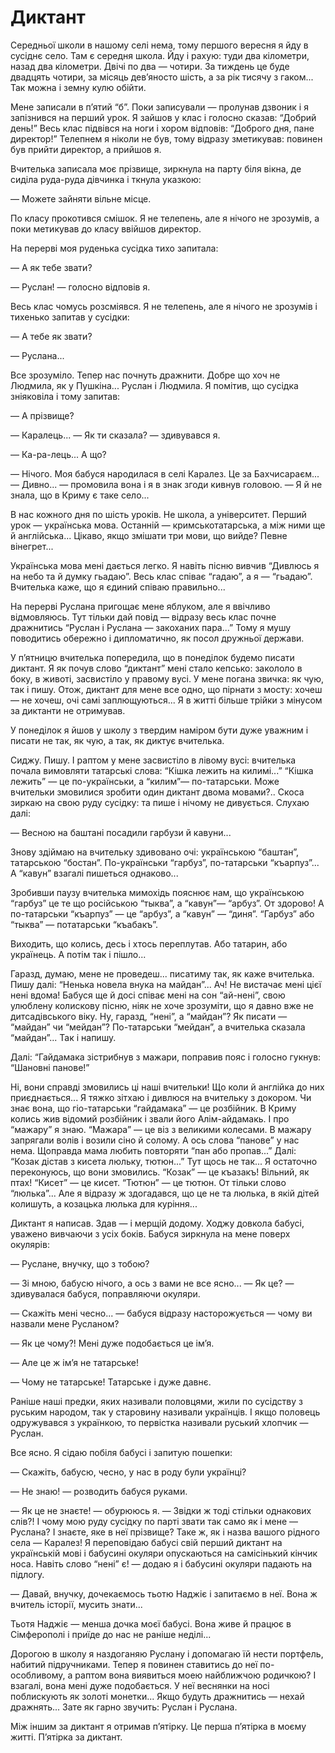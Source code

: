 # Диктант

Середньої школи в нашому селі нема, тому першого вересня я йду в сусіднє село.
Там є середня школа.
Йду і рахую: туди два кілометри, назад два кілометри.
Двічі по два — чотири.
За тиждень це буде двадцять чотири, за місяць дев’яносто шість, а за рік тисячу з гаком...
Так можна і земну кулю обійти.

Мене записали в п’ятий “б”.
Поки записували — пролунав дзвоник і я запізнився на перший урок.
Я зайшов у клас і голосно сказав: “Добрий день!” Весь клас підвівся на ноги і хором відповів: “Доброго дня, пане директор!” Телепнем я ніколи не був, тому відразу зметикував: повинен був прийти директор, а прийшов я.

Вчителька записала моє прізвище, зиркнула на парту біля вікна, де сиділа руда-руда дівчинка і ткнула указкою:

— Можете зайняти вільне місце.

По класу прокотився смішок.
Я не телепень, але я нічого не зрозумів, а поки метикував до класу ввійшов директор.

На перерві моя руденька сусідка тихо запитала:

— А як тебе звати?

— Руслан!
— голосно відповів я.

Весь клас чомусь розсміявся.
Я не телепень, але я нічого не зрозумів і тихенько запитав у сусідки:

— А тебе як звати?

— Руслана...

Все зрозуміло.
Тепер нас почнуть дражнити.
Добре що хоч не Людмила, як у Пушкіна...
Руслан і Людмила.
Я помітив, що сусідка зніяковіла і тому запитав:

— А прізвище?

— Каралець...
— Як ти сказала?
— здивувався я.

— Ка-ра-лець...
А що?

— Нічого.
Моя бабуся народилася в селі Каралез.
Це за Бахчисараєм...
— Дивно...
— промовила вона і я в знак згоди кивнув головою.
— Я й не знала, що в Криму є таке село...

В нас кожного дня по шість уроків.
Не школа, а університет.
Перший урок — українська мова.
Останній — кримськотатарська, а між ними ще й англійська...
Цікаво, якщо змішати три мови, що вийде?
Певне вінегрет...

Українська мова мені дається легко.
Я навіть пісню вивчив “Дивлюсь я на небо та й думку гьадаю”.
Весь клас співає “гадаю”, а я — “гьадаю”.
Вчителька каже, що я єдиний співаю правильно...

На перерві Руслана пригощає мене яблуком, але я ввічливо відмовляюсь.
Тут тільки дай повід — відразу весь клас почне дражнитись “Руслан і Руслана — закоханих пара...” Тому я мушу поводитись обережно і дипломатично, як посол дружньої держави.

У п’ятницю вчителька попередила, що в понеділок будемо писати диктант.
Я як почув слово “диктант” мені стало кепсько: закололо в боку, в животі, засвистіло у правому вусі.
У мене погана звичка: як чую, так і пишу.
Отож, диктант для мене все одно, що пірнати з мосту: хочеш — не хочеш, очі самі заплющуються...
Я в житті більше трійки з мінусом за диктанти не отримував.

У понеділок я йшов у школу з твердим наміром бути дуже уважним і писати не так, як чую, а так, як диктує вчителька.

Сиджу.
Пишу.
І раптом у мене засвистіло в лівому вусі: вчителька почала вимовляти татарські слова: “Кішка лежить на килимі...” “Кішка лежить” — це по-українськи, а “килим”— по-татарськи.
Може вчительки змовилися зробити один диктант двома мовами?..
Скоса зиркаю на свою руду сусідку: та пише і нічому не дивується.
Слухаю далі:

— Весною на баштані посадили гарбузи й кавуни...

Знову здіймаю на вчительку здивовано очі: українською “баштан”, татарською “бостан”.
По-українськи “гарбуз”, по-татарськи “къарпуз”...
А “кавун” взагалі пишеться однаково...

Зробивши паузу вчителька мимохідь пояснює нам, що українською “гарбуз” це те що російською “тыква”, а “кавун”— “арбуз”.
От здорово!
А по-татарськи “къарпуз” — це “арбуз”, а “кавун” — “диня”.
“Гарбуз” або “тыква” — потатарськи “къабакъ”.

Виходить, що колись, десь і хтось переплутав.
Або татарин, або українець.
А потім так і пішло...

Гаразд, думаю, мене не проведеш... писатиму так, як каже вчителька.
Пишу далі: “Ненька новела внука на майдан”...
Ач!
Не вистачає мені цієї нені вдома!
Бабуся ще й досі співає мені на сон “ай-нені”, свою улюблену колискову пісню, ніяк не хоче зрозуміти, що я давно вже не дитсадівського віку.
Ну, гаразд, “нені”, а “майдан”?
Як писати — “майдан” чи “мейдан”?
По-татарськи “мейдан”, а вчителька сказала “майдан”...
Так і напишу.

Далі: “Гайдамака зістрибнув з мажари, поправив пояс і голосно гукнув: “Шановні панове!”

Ні, вони справді змовились ці наші вчительки!
Що коли й англійка до них приєднається...
Я тяжко зітхаю і дивлюся на вчительку з докором.
Чи знає вона, що гіо-татарськи “гайдамака” — це розбійник.
В Криму колись жив відомий розбійник і звали його Алім-айдамакь.
І про “мажару” я знаю.
“Мажара” — це віз з великими колесами.
В мажару запрягали волів і возили сіно й солому.
А ось слова “панове” у нас нема.
Щоправда мама любить повторяти “пан або пропав...” Далі: “Козак дістав з кисета люльку, тютюн...” Тут щось не так...
Я остаточно переконуюсь, що вони змовились.
“Козак” — це къазакъ!
Вільний, як птах!
“Кисет” — це кисет.
“Тютюн” — це тютюн.
От тільки слово “люлька”...
Але я відразу ж здогадався, що це не та люлька, в якій дітей колишуть, а козацька люлька для куріння...

Диктант я написав.
Здав — і мерщій додому.
Ходжу довкола бабусі, уважено вивчаючи з усіх боків.
Бабуся зиркнула на мене поверх окулярів:

— Руслане, внучку, що з тобою?

— Зі мною, бабусю нічого, а ось з вами не все ясно...
— Як це?
— здивувалася бабуся, поправляючи окуляри.

— Скажіть мені чесно...
— бабуся відразу насторожується — чому ви назвали мене Русланом?

— Як це чому?!
Мені дуже подобається це ім’я.

— Але це ж ім’я не татарське!

— Чому не татарське!
Татарське і дуже давнє.

Раніше наші предки, яких називали половцями, жили по сусідству з руським народом, так у старовину називали українців.
І якщо половець одружувався з українкою, то первістка називали руський хлопчик — Руслан.

Все ясно.
Я сідаю побіля бабусі і запитую пошепки:

— Скажіть, бабусю, чесно, у нас в роду були українці?

— Не знаю!
— розводить бабуся руками.

— Як це не знаєте!
— обурююсь я.
— Звідки ж тоді стільки однакових слів?!
І чому мою руду сусідку по парті звати так само як і мене — Руслана?
І знаєте, яке в неї прізвище?
Таке ж, як і назва вашого рідного села — Каралез!
Я переповідаю бабусі свій перший диктант на українській мові і бабусині окуляри опускаються на самісінький кінчик носа.
Навіть слово “нені” є!
— додаю я і бабусині окуляри падають на підлогу.

— Давай, внучку, дочекаємось тьотю Наджіє і запитаємо в неї.
Вона ж вчитель історії, мусить знати...

Тьотя Наджіє — менша дочка моєї бабусі.
Вона живе й працює в Сімферополі і приїде до нас не раніше неділі...

Дорогою в школу я наздоганяю Руслану і допомагаю їй нести портфель, набитий підручниками.
Тепер я повинен ставитись до неї по-особливому, а раптом вона виявиться моею найближчою родичкою?
І взагалі, вона мені дуже подобається.
У неї веснянки на носі поблискують як золоті монетки...
Якщо будуть дражнитись — нехай дражнять...
Зате як гарно звучить: Руслан і Руслана.

Між іншим за диктант я отримав п’ятірку.
Це перша п’ятірка в моєму житті.
П’ятірка за диктант.
